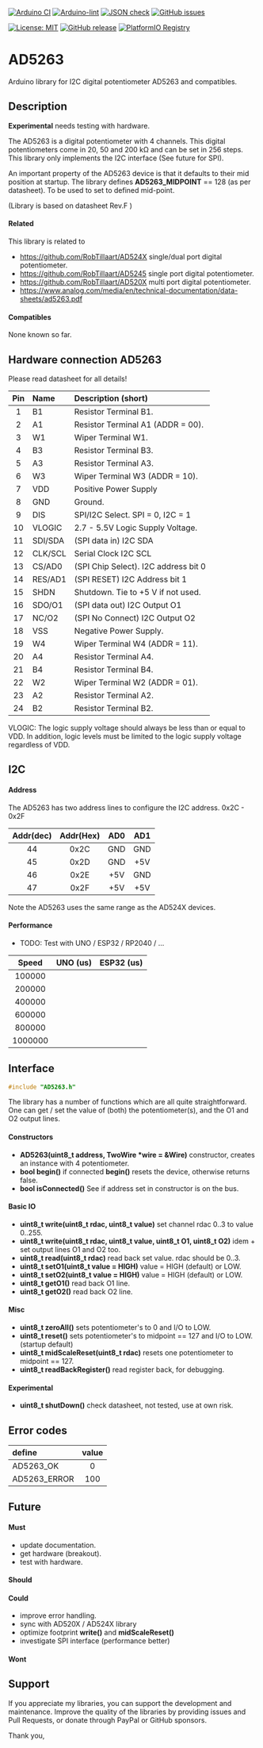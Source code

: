 
[![Arduino CI](https://github.com/RobTillaart/AD5263/workflows/Arduino%20CI/badge.svg)](https://github.com/marketplace/actions/arduino_ci)
[![Arduino-lint](https://github.com/RobTillaart/AD5263/actions/workflows/arduino-lint.yml/badge.svg)](https://github.com/RobTillaart/AD5263/actions/workflows/arduino-lint.yml)
[![JSON check](https://github.com/RobTillaart/AD5263/actions/workflows/jsoncheck.yml/badge.svg)](https://github.com/RobTillaart/AD5263/actions/workflows/jsoncheck.yml)
[![GitHub issues](https://img.shields.io/github/issues/RobTillaart/AD5263.svg)](https://github.com/RobTillaart/AD5263/issues)

[![License: MIT](https://img.shields.io/badge/license-MIT-green.svg)](https://github.com/RobTillaart/AD5263/blob/master/LICENSE)
[![GitHub release](https://img.shields.io/github/release/RobTillaart/AD5263.svg?maxAge=3600)](https://github.com/RobTillaart/AD5263/releases)
[![PlatformIO Registry](https://badges.registry.platformio.org/packages/robtillaart/library/AD5263.svg)](https://registry.platformio.org/libraries/robtillaart/AD5263)


# AD5263

Arduino library for I2C digital potentiometer AD5263 and compatibles.


## Description

**Experimental** needs testing with hardware.

The AD5263 is a digital potentiometer with 4 channels.
This digital potentiometers come in 20, 50 and 200 kΩ
and can be set in 256 steps.
This library only implements the I2C interface (See future for SPI).

An important property of the AD5263 device is that it defaults
to their mid position at startup.
The library defines **AD5263_MIDPOINT** == 128 (as per datasheet).
To be used to set to defined mid-point.

(Library is based on datasheet Rev.F )


#### Related

This library is related to

- https://github.com/RobTillaart/AD524X single/dual port digital potentiometer.
- https://github.com/RobTillaart/AD5245 single port digital potentiometer.
- https://github.com/RobTillaart/AD520X multi port digital potentiometer.
- https://www.analog.com/media/en/technical-documentation/data-sheets/ad5263.pdf


#### Compatibles

None known so far. 


## Hardware connection AD5263

Please read datasheet for all details!

|  Pin |   Name    |  Description (short)                   |
|:----:|:----------|:---------------------------------------|
|   1  |       B1  |  Resistor Terminal B1.                 |
|   2  |       A1  |  Resistor Terminal A1 (ADDR = 00).     |
|   3  |       W1  |  Wiper Terminal W1.                    |
|   4  |       B3  |  Resistor Terminal B3.                 |
|   5  |       A3  |  Resistor Terminal A3.                 |
|   6  |       W3  |  Wiper Terminal W3 (ADDR = 10).        |
|   7  |      VDD  |  Positive Power Supply                 |
|   8  |      GND  |  Ground.                               |
|   9  |      DIS  |  SPI/I2C Select.  SPI = 0, I2C = 1     |
|  10  |   VLOGIC  |  2.7 - 5.5V Logic Supply Voltage.      |  
|  11  |  SDI/SDA  |  (SPI data in)    I2C SDA              |
|  12  |  CLK/SCL  |  Serial Clock     I2C SCL              |
|  13  |   CS/AD0  |  (SPI Chip Select). I2C address bit 0  |
|  14  |  RES/AD1  |  (SPI RESET) I2C Address bit 1         |
|  15  |     SHDN  |  Shutdown. Tie to +5 V if not used.    |
|  16  |   SDO/O1  |  (SPI data out)   I2C  Output O1       |
|  17  |    NC/O2  |  (SPI No Connect) I2C Output O2        |
|  18  |      VSS  |  Negative Power Supply.                |
|  19  |       W4  |  Wiper Terminal W4 (ADDR = 11).        |
|  20  |       A4  |  Resistor Terminal A4.                 |
|  21  |       B4  |  Resistor Terminal B4.                 |
|  22  |       W2  |  Wiper Terminal W2 (ADDR = 01).        |
|  23  |       A2  |  Resistor Terminal A2.                 |
|  24  |       B2  |  Resistor Terminal B2.                 |


VLOGIC: 
The logic supply voltage should always be less than or equal to VDD. 
In addition, logic levels must be limited to the logic supply voltage regardless of VDD.


## I2C

#### Address

The AD5263 has two address lines to configure the I2C address. 0x2C - 0x2F

|  Addr(dec) |  Addr(Hex)  |  AD0  |  AD1  |
|:----------:|:-----------:|:-----:|:-----:|
|    44      |    0x2C     |  GND  |  GND  |
|    45      |    0x2D     |  GND  |  +5V  |
|    46      |    0x2E     |  +5V  |  GND  |
|    47      |    0x2F     |  +5V  |  +5V  |

Note the AD5263 uses the same range as the AD524X devices.


#### Performance

- TODO: Test with UNO / ESP32 / RP2040 / ...

|  Speed   |  UNO (us)  |  ESP32 (us)  |
|:--------:|:----------:|:------------:|
|  100000  |            |              |
|  200000  |            |              |
|  400000  |            |              |
|  600000  |            |              |
|  800000  |            |              |
| 1000000  |            |              |


## Interface

```cpp
#include "AD5263.h"
```

The library has a number of functions which are all quite straightforward.
One can get / set the value of (both) the potentiometer(s), and the O1 and O2 output lines.


#### Constructors

- **AD5263(uint8_t address, TwoWire \*wire = &Wire)** constructor,
creates an instance with 4 potentiometer.
- **bool begin()** if connected **begin()** resets the device,
otherwise returns false.
- **bool isConnected()** See if address set in constructor is on the bus.


#### Basic IO

- **uint8_t write(uint8_t rdac, uint8_t value)** set channel rdac 0..3 to value 0..255.
- **uint8_t write(uint8_t rdac, uint8_t value, uint8_t O1, uint8_t O2)** idem + set output lines O1 and O2 too.
- **uint8_t read(uint8_t rdac)** read back set value.
rdac should be 0..3.
- **uint8_t setO1(uint8_t value = HIGH)**  value = HIGH (default) or LOW.
- **uint8_t setO2(uint8_t value = HIGH)**  value = HIGH (default) or LOW.
- **uint8_t getO1()** read back O1 line.
- **uint8_t getO2()** read back O2 line.


#### Misc

- **uint8_t zeroAll()** sets potentiometer's to 0 and I/O to LOW.
- **uint8_t reset()** sets potentiometer's to midpoint == 127 and I/O to LOW. (startup default)
- **uint8_t midScaleReset(uint8_t rdac)** resets one potentiometer to midpoint == 127.
- **uint8_t readBackRegister()** read register back, for debugging.


#### Experimental

- **uint8_t shutDown()** check datasheet, not tested, use at own risk.


## Error codes

|  define        |  value  |
|:---------------|:-------:|
|  AD5263_OK     |   0     |
|  AD5263_ERROR  |   100   |


## Future

#### Must

- update documentation.
- get hardware (breakout).
- test with hardware.


#### Should


#### Could

- improve error handling.
- sync with AD520X / AD524X library
- optimize footprint **write()** and **midScaleReset()**
- investigate SPI interface (performance better)


#### Wont



## Support

If you appreciate my libraries, you can support the development and maintenance.
Improve the quality of the libraries by providing issues and Pull Requests, or
donate through PayPal or GitHub sponsors.

Thank you,

